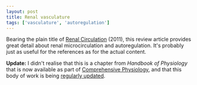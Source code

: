 ```yaml
---
layout: post
title: Renal vasculature
tags: ['vasculature', 'autoregulation']
---
```


Bearing the plain title of <a
href="http://onlinelibrary.wiley.com/doi/10.1002/cphy.cp020306/abstract">Renal
Circulation</a> (2011), this review article provides great detail about renal
microcirculation and autoregulation. It's probably just as useful for the
references as for the actual content.

<strong>Update:</strong> I didn't realise that this is a chapter from
<em>Handbook of Physiology</em> that is now available as part of <a
href="http://onlinelibrary.wiley.com/book/10.1002/cphy">Comprehensive
Physiology</a>, and that this body of work is being <a
href="http://www.comprehensivephysiology.com/">regularly updated</a>.
